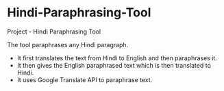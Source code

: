 # Hindi-Paraphrasing-Tool
Project - Hindi Paraphrasing Tool

The tool paraphrases any Hindi paragraph.
- It first translates the text from Hindi to English and then paraphrases it.
- It then gives the English paraphrased text which is then translated to Hindi.
- It uses Google Translate API to paraphrase text.
